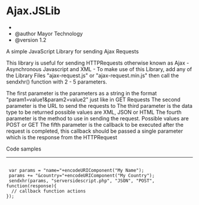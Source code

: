 # Ajax.JSLib
 *
 * @author Mayor Technology
 * @version 1.2 
 
A simple JavaScript Library for sending Ajax Requests

This library is useful for sending HTTPRequests otherwise known as Ajax - Asynchronous Javascript and XML -
To make use of this Library, add any of the Library Files "ajax-request.js" or "ajax-request.min.js" then call the sendxhr() function with 2 - 5 parameters. 

The first parameter is the parameters as a string in the format "param1=value1&param2=value2" just like in GET Requests
The second parameter is the URL to send the requests to 
The third parameter is the data type to be returned possible values are XML, JSON or HTML
The fourth parameter is the method to use in sending the request. Possible values are POST or GET 
The fifth parameter is the callback to be executed after the request is completed, this callback should be passed a single parameter which is the response from the HTTPRequest

Code samples

*****
<pre><code>
 var params = "name="+encodeURIComponent("My Name");
 params += "&country="+encodeURIComponent("My Country");
 sendxhr(params, "serversidescript.php", "JSON", "POST", function(response){
  // callback function actions
});
</code></pre>
